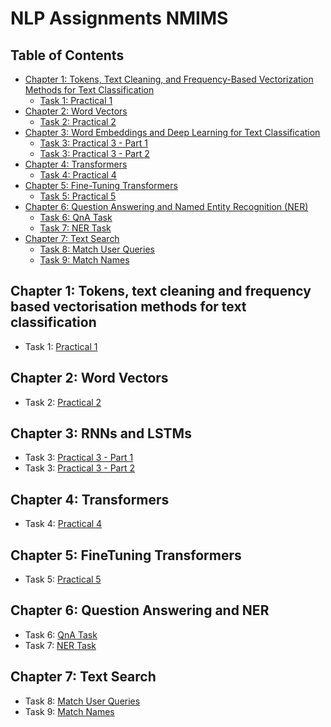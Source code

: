 # NLP Assignments NMIMS

## Table of Contents
- [Chapter 1: Tokens, Text Cleaning, and Frequency-Based Vectorization Methods for Text Classification](#chapter-1-tokens-text-cleaning-and-frequency-based-vectorization-methods-for-text-classification)
  - [Task 1: Practical 1](https://github.com/MonishGosar/NLP-Assignments-NMIMS/blob/main/Practical1_NLP_J025.ipynb)
- [Chapter 2: Word Vectors](#chapter-2-word-vectors)
  - [Task 2: Practical 2](https://github.com/MonishGosar/NLP-Assignments-NMIMS/blob/main/Practical2_NLP_J025.ipynb)
- [Chapter 3: Word Embeddings and Deep Learning for Text Classification](#chapter-3-word-embeddings-and-deep-learning-for-text-classification)
  - [Task 3: Practical 3 - Part 1](https://github.com/MonishGosar/NLP-Assignments-NMIMS/blob/main/chapter3/task1_word2vec.ipynb)
  - [Task 3: Practical 3 - Part 2](https://github.com/MonishGosar/NLP-Assignments-NMIMS/blob/main/(Part%202)%20Practical3_NLP_J025.ipynb)
- [Chapter 4: Transformers](#chapter-4-transformers)
  - [Task 4: Practical 4](https://github.com/MonishGosar/NLP-Assignments-NMIMS/blob/main/Practical2_NLP_J025.ipynb)
- [Chapter 5: Fine-Tuning Transformers](#chapter-5-fine-tuning-transformers)
  - [Task 5: Practical 5](https://github.com/MonishGosar/NLP-Assignments-NMIMS/blob/main/Practical2_NLP_J025.ipynb)
- [Chapter 6: Question Answering and Named Entity Recognition (NER)](#chapter-6-question-answering-and-named-entity-recognition-ner)
  - [Task 6: QnA Task](https://github.com/MonishGosar/NLP-Assignments-NMIMS/blob/main/(QnA)%20Practical%206_NLP_J025.ipynb)
  - [Task 7: NER Task](https://github.com/MonishGosar/NLP-Assignments-NMIMS/blob/main/Practical2_NLP_J025.ipynb)
- [Chapter 7: Text Search](#chapter-7-text-search)
  - [Task 8: Match User Queries](https://github.com/MonishGosar/NLP-Assignments-NMIMS/blob/main/Practical%208_NLP_J025.ipynb)
  - [Task 9: Match Names](https://github.com/MonishGosar/NLP-Assignments-NMIMS/blob/main/Practical%209_NLP_J025.ipynb)

## Chapter 1: Tokens, text cleaning and frequency based vectorisation methods for text classification
* Task 1: [Practical 1](https://github.com/MonishGosar/NLP-Assignments-NMIMS/blob/main/Practical1_NLP_J025.ipynb)

## Chapter 2: Word Vectors
* Task 2: [Practical 2](https://github.com/MonishGosar/NLP-Assignments-NMIMS/blob/main/Practical2_NLP_J025.ipynb)

## Chapter 3: RNNs and LSTMs
* Task 3: [Practical 3 - Part 1](https://github.com/yourusername/yourrepository/blob/main/chapter3/task1_word2vec.ipynb)
* Task 3: [Practical 3 - Part 2](https://github.com/MonishGosar/NLP-Assignments-NMIMS/blob/main/(Part%202)%20Practical3_NLP_J025.ipynb)

## Chapter 4: Transformers
* Task 4: [Practical 4](https://github.com/MonishGosar/NLP-Assignments-NMIMS/blob/main/Practical2_NLP_J025.ipynb)

## Chapter 5: FineTuning Transformers
* Task 5: [Practical 5](https://github.com/MonishGosar/NLP-Assignments-NMIMS/blob/main/Practical2_NLP_J025.ipynb)

## Chapter 6: Question Answering and NER
* Task 6: [QnA Task](https://github.com/MonishGosar/NLP-Assignments-NMIMS/blob/main/(QnA)%20Practical%206_NLP_J025.ipynb)
* Task 7: [NER Task](https://github.com/MonishGosar/NLP-Assignments-NMIMS/blob/main/Practical2_NLP_J025.ipynb)

## Chapter 7: Text Search
* Task 8: [Match User Queries](https://github.com/MonishGosar/NLP-Assignments-NMIMS/blob/main/Practical%208_NLP_J025.ipynb)
* Task 9: [Match Names](https://github.com/MonishGosar/NLP-Assignments-NMIMS/blob/main/Practical%209_NLP_J025.ipynb)
